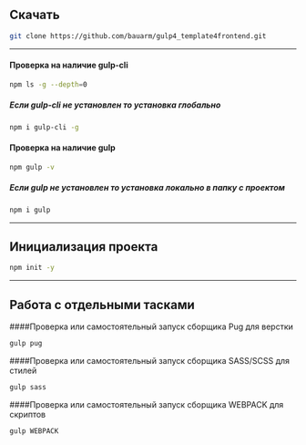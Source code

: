 ## Скачать 

```bash
git clone https://github.com/bauarm/gulp4_template4frontend.git
```
____
#### Проверка на наличие gulp-cli
```bash
npm ls -g --depth=0 
```
##### Если gulp-cli не установлен то установка глобально
```bash
npm i gulp-cli -g 
```
#### Проверка на наличие gulp
```bash
npm gulp -v
```
##### Если gulp не установлен то установка локально в папку с проектом
```bash
npm i gulp 
```
____

## Инициализация проекта
```bash
npm init -y 
``` 
____

## Работа с отдельными тасками

####Проверка или самостоятельный запуск сборщика Pug для верстки

```bash
gulp pug
```
####Проверка или самостоятельный запуск сборщика SASS/SCSS для стилей

```bash
gulp sass
```
####Проверка или самостоятельный запуск сборщика WEBPACK для скриптов

```bash
gulp WEBPACK
```